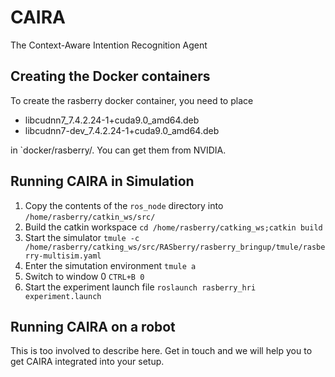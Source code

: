 # CAIRA
The Context-Aware Intention Recognition Agent

## Creating the Docker containers
To create the rasberry docker container, you need to place
 - libcudnn7_7.4.2.24-1+cuda9.0_amd64.deb
 - libcudnn7-dev_7.4.2.24-1+cuda9.0_amd64.deb
 
in `docker/rasberry/. You can get them from NVIDIA.

 ## Running CAIRA in Simulation
 1. Copy the contents of the `ros_node` directory into `/home/rasberry/catkin_ws/src/`
 2. Build the catkin workspace `cd /home/rasberry/catking_ws;catkin build`
 3. Start the simulator `tmule -c /home/rasberry/catking_ws/src/RASberry/rasberry_bringup/tmule/rasberry-multisim.yaml`
 4. Enter the simutation environment `tmule a`
 5. Switch to window 0 `CTRL+B 0`
 6. Start the experiment launch file `roslaunch rasberry_hri experiment.launch`


 ## Running CAIRA on a robot
This is too involved to describe here.
Get in touch and we will help you to get CAIRA integrated into your setup.
